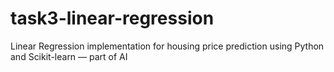 # task3-linear-regression
Linear Regression implementation for housing price prediction using Python and Scikit-learn — part of AI
